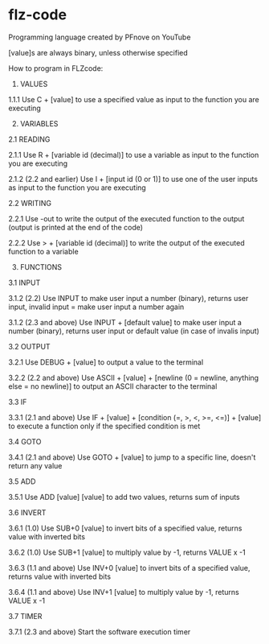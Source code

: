 # flz-code
Programming language created by PFnove on YouTube

[value]s are always binary, unless otherwise specified

How to program in FLZcode:

1.    VALUES

1.1.1 Use C + [value] to use a specified value as input to the function you are executing

2.    VARIABLES

2.1   READING

2.1.1 Use R + [variable id (decimal)] to use a variable as input to the function you are executing

2.1.2 (2.2 and earlier) Use I + [input id (0 or 1)] to use one of the user inputs as input to the function you are executing


2.2   WRITING

2.2.1 Use -out to write the output of the executed function to the output (output is printed at the end of the code)

2.2.2 Use > + [variable id (decimal)] to write the output of the executed function to a variable

3.    FUNCTIONS

3.1   INPUT

3.1.2 (2.2) Use INPUT to make user input a number (binary), returns user input, invalid input = make user input a number again

3.1.2 (2.3 and above) Use INPUT + [default value] to make user input a number (binary), returns user input or default value (in case of invalis input)


3.2   OUTPUT

3.2.1 Use DEBUG + [value] to output a value to the terminal

3.2.2 (2.2 and above) Use ASCII + [value] + [newline (0 = newline, anything else = no newline)] to output an ASCII character to the terminal


3.3   IF

3.3.1 (2.1 and above) Use IF + [value] + [condition (=, >, <, >=, <=)] + [value] to execute a function only if the specified condition is met


3.4   GOTO

3.4.1 (2.1 and above) Use GOTO + [value] to jump to a specific line, doesn't return any value


3.5   ADD

3.5.1 Use ADD [value] [value] to add two values, returns sum of inputs


3.6   INVERT

3.6.1 (1.0) Use SUB+0 [value] to invert bits of a specified value, returns value with inverted bits

3.6.2 (1.0) Use SUB+1 [value] to multiply value by -1, returns VALUE x -1

3.6.3 (1.1 and above) Use INV+0 [value] to invert bits of a specified value, returns value with inverted bits

3.6.4 (1.1 and above) Use INV+1 [value] to multiply value by -1, returns VALUE x -1


3.7   TIMER

3.7.1 (2.3 and above) Start the software execution timer

